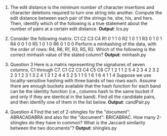 1) The edit distance is the minimum number of character insertions and character deletions required to turn one string into another. Compute the edit distance between each pair of the strings he, she, his, and hers. Then, identify which of the following is a true statement about the number of pairs at a certain edit distance. **Output**: lcs.py

2) Consider the following matrix:
C1	C2	C3	C4
R1	0	1	1	0
R2	1	0	1	1
R3	0	1	0	1
R4	0	0	1	0
R5	1	0	1	0
R6	0	1	0	0
Perform a minhashing of the data, with the order of rows: R4, R6, R1, R3, R5, R2. Which of the following is the correct minhash value of the stated column? **Output**: minhash.py

3) Question 3
Here is a matrix representing the signatures of seven columns, C1 through C7.
C1	C2	C3	C4	C5	C6	C7
1	2	1	1	2	5	4
2	3	4	2	3	2	2
3	1	2	3	1	3	2
4	1	3	1	2	4	4
5	2	5	1	1	5	1
6	1	6	4	1	1	4
Suppose we use locality-sensitive hashing with three bands of two rows each. Assume there are enough buckets available that the hash function for each band can be the identity function (i.e., columns hash to the same bucket if and only if they are identical in the band). Find all the candidate pairs, and then identify one of them in the list below. **Output**: candPair.py

4) Question 4
Find the set of 2-shingles for the "document": ABRACADABRA and also for the "document": BRICABRAC. How many 2-shingles do they have in common? What is the Jaccard similarity between the two documents"? **Output**: shingles.py
